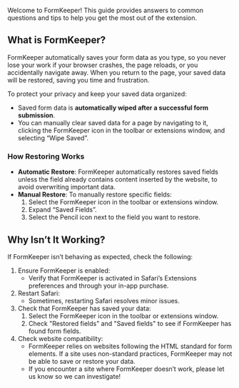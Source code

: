 Welcome to FormKeeper! This guide provides answers to common questions and tips to help you get the most out of the extension.

## What is FormKeeper?

FormKeeper automatically saves your form data as you type, so you never lose your work if your browser crashes, the page reloads, or you accidentally navigate away. When you return to the page, your saved data will be restored, saving you time and frustration.

To protect your privacy and keep your saved data organized:

* Saved form data is **automatically wiped after a successful form submission**.
* You can manually clear saved data for a page by navigating to it, clicking the FormKeeper icon in the toolbar or extensions window, and selecting “Wipe Saved”.

### How Restoring Works

* **Automatic Restore**: FormKeeper automatically restores saved fields unless the field already contains content inserted by the website, to avoid overwriting important data.
* **Manual Restore**: To manually restore specific fields:
    1. Select the FormKeeper icon in the toolbar or extensions window.
    2. Expand “Saved Fields”.
    3. Select the Pencil icon next to the field you want to restore.

## Why Isn’t It Working?

If FormKeeper isn’t behaving as expected, check the following:

1. Ensure FormKeeper is enabled:
    * Verify that FormKeeper is activated in Safari’s Extensions preferences and through your in-app purchase.
2. Restart Safari:
    * Sometimes, restarting Safari resolves minor issues.
3. Check that FormKeeper has saved your data:
    1. Select the FormKeeper icon in the toolbar or extensions window.
    2. Check "Restored fields" and "Saved fields" to see if FormKeeper has found form fields.
4. Check website compatibility:
    * FormKeeper relies on websites following the HTML standard for form elements. If a site uses non-standard practices, FormKeeper may not be able to save or restore your data.
    * If you encounter a site where FormKeeper doesn’t work, please let us know so we can investigate!
